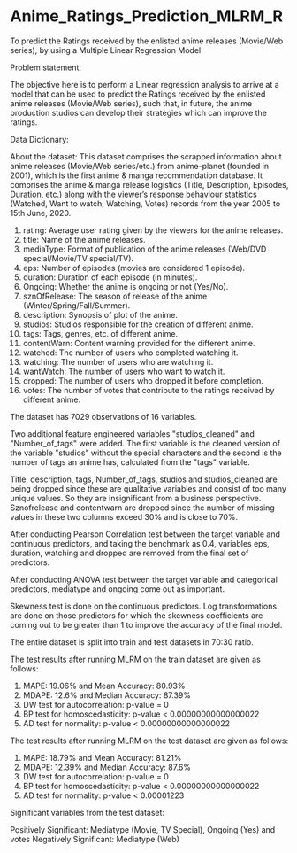 # Anime_Ratings_Prediction_MLRM_R
To predict the Ratings received by the enlisted anime releases (Movie/Web series), by using a Multiple Linear Regression Model

Problem statement:

The objective here is to perform a Linear regression analysis to arrive at a model that can be used to predict the Ratings received by the enlisted anime releases
(Movie/Web series), such that, in future, the anime production studios can develop their strategies which can improve the ratings.

Data Dictionary:

About the dataset: This dataset comprises the scrapped information about anime releases (Movie/Web series/etc.) from anime-planet (founded in 2001), which is the
first anime & manga recommendation database. It comprises the anime & manga release logistics (Title, Description, Episodes, Duration, etc.) along with the viewer’s
response behaviour statistics (Watched, Want to watch, Watching, Votes) records from the year 2005 to 15th June, 2020.

1. rating: Average user rating given by the viewers for the anime releases.
2. title: Name of the anime releases.
3. mediaType: Format of publication of the anime releases (Web/DVD special/Movie/TV special/TV).
4. eps: Number of episodes (movies are considered 1 episode).
5. duration: Duration of each episode (in minutes).
6. Ongoing: Whether the anime is ongoing or not (Yes/No).
7. sznOfRelease: The season of release of the anime (Winter/Spring/Fall/Summer).
8. description: Synopsis of plot of the anime.
9. studios: Studios responsible for the creation of different anime.
10. tags: Tags, genres, etc. of different anime.
11. contentWarn: Content warning provided for the different anime.
12. watched: The number of users who completed watching it.
13. watching: The number of users who are watching it.
14. wantWatch: The number of users who want to watch it.
15. dropped: The number of users who dropped it before completion.
16. votes: The number of votes that contribute to the ratings received by different anime.

The dataset has 7029 observations of 16 variables.

Two additional feature engineered variables "studios_cleaned" and "Number_of_tags" were added. The first variable is the cleaned version of the variable "studios" without the special characters and the second is the number of tags an anime has, calculated from the "tags" variable.

Title, description, tags, Number_of_tags, studios and studios_cleaned are being dropped since these are qualitative variables and consist of too many unique values. So they are insignificant from a business perspective. Sznofrelease and contentwarn are dropped since the number of missing values in these two columns exceed 30% and is close to 70%. 

After conducting Pearson Correlation test between the target variable and continuous predictors, and taking the benchmark as 0.4, variables eps, duration, watching and dropped are removed from the final set of predictors.

After conducting ANOVA test between the target variable and categorical predictors, mediatype and ongoing come out as important.

Skewness test is done on the continuous predictors. Log transformations are done on those predictors for which the skewness coefficients are coming out to be greater than 1 to improve the accuracy of the final model.

The entire dataset is split into train and test datasets in 70:30 ratio.

The test results after running MLRM on the train dataset are given as follows:
1. MAPE: 19.06% and Mean Accuracy: 80.93%
2. MDAPE: 12.6% and Median Accuracy: 87.39%
3. DW test for autocorrelation: p-value = 0
4. BP test for homoscedasticity: p-value < 0.00000000000000022
5. AD test for normality: p-value < 0.00000000000000022

The test results after running MLRM on the test dataset are given as follows:
1. MAPE: 18.79% and Mean Accuracy: 81.21%
2. MDAPE: 12.39% and Median Accuracy: 87.6%
3. DW test for autocorrelation: p-value = 0
4. BP test for homoscedasticity: p-value < 0.00000000000000022
5. AD test for normality: p-value < 0.00001223

Significant variables from the test dataset:

Positively Significant: Mediatype (Movie, TV Special), Ongoing (Yes) and votes
Negatively Significant: Mediatype (Web)
